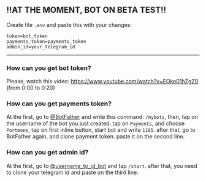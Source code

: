 ## !!AT THE MOMENT, BOT ON BETA TEST!!

Create file `.env` and paste this with your changes:
```
token=bot_token
payments_token=payments_token
admin_id=your_telegram_id
```
---
### How can you get bot token?
Please, watch this video: https://www.youtube.com/watch?v=EOke01hZgZ0 (from 0:00 to 0:20)
### How can you get payments token?
At the first, go to [@BotFather](https://t.me/BotFather) and write this command: `/mybots`, then, tap on the username of the bot you just created. tap on `Payments`, and choose `Portmone`, tap on first inline button, start bot and write `1185`. after that, go to BotFather again, and clone payment token. paste it on the second line.
### How can you get admin id?
At the first, go to [@username_to_id_bot](https://t.me/username_to_id_bot) and tap `/start`. after that, you need to clone your telegram id and paste on the third line.